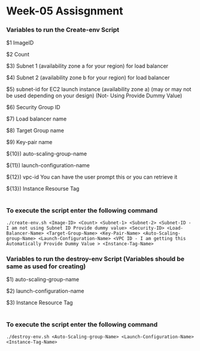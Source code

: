 # Week-05 Assisgnment



### Variables to run the Create-env Script

 $1    ImageID

 $2    Count

 $3)	Subnet 1 (availability zone a for your region) for load balancer

 $4)	Subnet 2 (availability zone b for your region) for load balancer

 $5)	subnet-id for EC2 launch instance (availability zone a) (may or may not be used depending on your design) (Not- Using Provide Dummy Value)

 $6)	Security Group ID

 $7)	Load balancer name

 $8)	Target Group name

 $9)	Key-pair name

 ${10})	auto-scaling-group-name

 ${11})	launch-configuration-name

 ${12})	vpc-id You can have the user prompt this or you can retrieve it

 ${13})    Instance Resourse Tag

#

### To execute the script enter the following command


    ./create-env.sh <Image-ID> <Count> <Subnet-1> <Subnet-2> <Subnet-ID - I am not using Subnet ID Provide dummy value> <Security-ID> <Load-Balancer-Name> <Target-Group-Name> <Key-Pair-Name> <Auto-Scaling-group-Name> <Launch-Configuration-Name> <VPC ID - I am getting this Automatically Provide Dummy Value > <Instance-Tag-Name>

### Variables to run the destroy-env Script (Variables should be same as used for creating)

 $1)	auto-scaling-group-name

 $2)	launch-configuration-name

 $3)	Instance Resource Tag

#

### To execute the script enter the following command


    ./destroy-env.sh <Auto-Scaling-group-Name> <Launch-Configuration-Name> <Instance-Tag-Name>